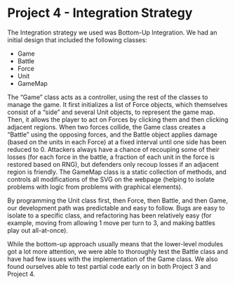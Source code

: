 # Project 4 - Integration Strategy

The Integration strategy we used was Bottom-Up Integration. We had an initial design that included the following classes: 

 - Game
 - Battle
 - Force
 - Unit
 - GameMap

The “Game” class acts as a controller, using the rest of the classes to manage the game. It first initializes a list of Force objects, which themselves consist of a “side” and several Unit objects, to represent the game map. Then, it allows the player to act on Forces by clicking them and then clicking adjacent regions. When two forces collide, the Game class creates a “Battle” using the opposing forces, and the Battle object applies damage (based on the units in each Force) at a fixed interval until one side has been reduced to 0. Attackers always have a chance of recouping some of their losses (for each force in the battle, a fraction of each unit in the force is restored based on RNG), but defenders only recoup losses if an adjacent region is friendly. The GameMap class is a static collection of methods, and controls all modifications of the SVG on the webpage (helping to isolate problems with logic from problems with graphical elements).

By programming the Unit class first, then Force, then Battle, and then Game, our development path was predictable and easy to follow. Bugs are easy to isolate to a specific class, and refactoring has been relatively easy (for example, moving from allowing 1 move per turn to 3, and making battles play out all-at-once).

While the bottom-up approach usually means that the lower-level modules got a lot more attention, we were able to thoroughly test the Battle class and have had few issues with the implementation of the Game class. We also found ourselves able to test partial code early on in both Project 3 and Project 4.
